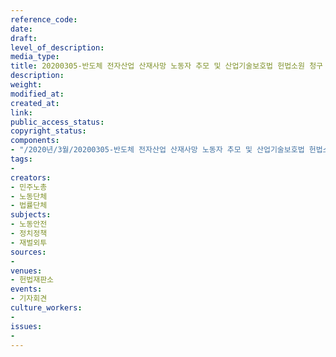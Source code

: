 ```yaml
---
reference_code: 
date: 
draft: 
level_of_description: 
media_type: 
title: 20200305-반도체 전자산업 산재사망 노동자 추모 및 산업기술보호법 헌법소원 청구 기자회견
description: 
weight: 
modified_at: 
created_at: 
link: 
public_access_status: 
copyright_status: 
components:
- "/2020년/3월/20200305-반도체 전자산업 산재사망 노동자 추모 및 산업기술보호법 헌법소원 청구 기자회견/_CTU2345.jpg"
tags:
- 
creators:
- 민주노총
- 노동단체
- 법률단체
subjects:
- 노동안전
- 정치정책
- 재벌외투
sources:
- 
venues:
- 헌법재판소
events:
- 기자회견
culture_workers:
- 
issues:
- 
---
```

